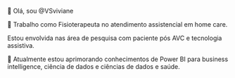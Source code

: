 👋 Olá, sou @VSviviane

 👀 Trabalho como Fisioterapeuta no atendimento assistencial em  home care.
 
Estou envolvida nas área de  pesquisa com paciente pós  AVC  e   tecnologia assistiva. 

🌱 Atualmente estou aprimorando conhecimentos de  Power BI para business intelligence,  ciência de dados e ciências de dados e saúde. 
 


